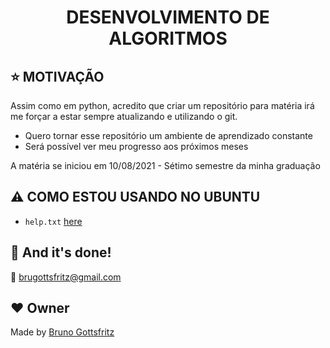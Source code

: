 <h1 align="center">DESENVOLVIMENTO DE ALGORITMOS</h1>

## :star: MOTIVAÇÃO

Assim como em python, acredito que criar um repositório para matéria irá me forçar a estar sempre atualizando e utilizando o git.

 - Quero tornar esse repositório um ambiente de aprendizado constante
 - Será possível ver meu progresso aos próximos meses

A matéria se iniciou em 10/08/2021 - Sétimo semestre da minha graduação
 

## :warning: COMO ESTOU USANDO NO UBUNTU

- <code>help.txt</code>     [here](https://github.com/bruno-gs/fritz_recognizer_image/blob/main/requirements.txt)

## :clap: And it's done!
:email: brugottsfritz@gmail.com

## :heart: Owner
Made  by [Bruno Gottsfritz](https://github.com/bruno-gs)
